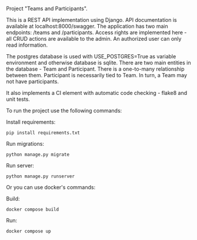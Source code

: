 Project "Teams and Participants".

This is a REST API implementation using Django. API documentation is available at localhost:8000/swagger.
The application has two main endpoints: /teams and /participants. Access rights are implemented here - all CRUD actions are available to the admin. An authorized user can only read information.

The postgres database is used with USE_POSTGRES=True as variable environment and otherwise database is sqlite. There are two main entities in the database - Team and Participant. There is a one-to-many relationship between them.
Participant is necessarily tied to Team. In turn, a Team may not have participants.

It also implements a CI element with automatic code checking - flake8 and unit tests.

To run the project use the following commands:

Install requirements:
```shell
pip install requirements.txt
```
Run migrations:
```shell
python manage.py migrate
```
Run server:
```shell
python manage.py runserver
```

Or you can use docker's commands:

Build:
```shell
docker compose build
```
Run:
```shell
docker compose up
```